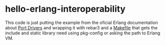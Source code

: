 hello-erlang-interoperability
=====

This code is just putting the example from the oficial Erlang documentation about
[Port Drivers](https://erlang.org/doc/tutorial/c_portdriver.html) and wrapping it with
rebar3 and a [Makefile](c_src/Makefile) that gets the include and static library need
using pkg-config or asking the path to Erlang VM.